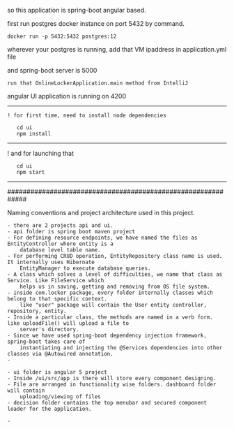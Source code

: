 
so this application is spring-boot angular based.

first run postgres docker instance on port 5432 by command.

    docker run -p 5432:5432 postgres:12
   
wherever your postgres is running, add that VM ipaddress in 
application.yml file


and spring-boot server is 5000
    
    run that OnlineLockerApplication.main method from IntelliJ
    

angular UI application is running on 4200
   ________
    
    ! for first time, need to install node dependencies
    
       cd ui
       npm install
   
   ________
   ! and for launching that
   
       cd ui
       npm start
   
   ________

#############################################################

Naming conventions and project architecture used in this project.

    - there are 2 projects api and ui.
    - api folder is spring boot maven project
    - For defining resource endpoints, we have named the files as EntityController where entity is a 
        database level table name.
    - For performing CRUD operation, EntityRepository class name is used. It internally uses Hibernate 
        EntityManager to execute database queries.
    - A class which solves a level of difficulties, we name that class as Service. Like FileService which 
        helps us in saving, getting and removing from OS file system.
    - inside com.locker package, every folder internally classes which belong to that specific context.
        like "user" package will contain the User entity controller, repository, entity.
    - Inside a particular class, the methods are named in a verb form. like uploadFile() will upload a file to 
        server's directory.
    - Since we have used spring-boot dependency injection framework, spring-boot takes care of 
        instantiating and injecting the @Services dependencies into other classes via @Autowired annotation.
    - 
    
    - ui folder is angular 5 project
    - Inside /ui/src/app is there will store every component designing.
    - File are arranged in functionality wise folders. dashboard folder will contain
        uploading/viewing of files
    - decision folder contains the top menubar and secured component loader for the application. 
    
    -    
    


      
